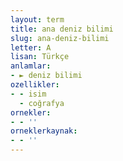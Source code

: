 ```yaml
---
layout: term
title: ana deniz bilimi
slug: ana-deniz-bilimi
letter: A
lisan: Türkçe
anlamlar:
- ► deniz bilimi
ozellikler:
- - isim
  - coğrafya
ornekler:
- - ''
orneklerkaynak:
- - ''
---
```

